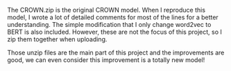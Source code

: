 The CROWN.zip is the original CROWN model. When I reproduce this model, I wrote a lot of detailed comments for most of the lines for a better understanding. The simple modification that I only change word2vec to BERT is also included. However, these are not the focus of this project, so I zip them together when uploading. 

Those unzip files are the main part of this project and the improvements are good, we can even consider this improvement is a totally new model!
